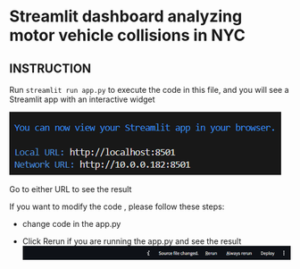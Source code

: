 # Streamlit dashboard analyzing motor vehicle collisions in NYC

## INSTRUCTION 

Run `streamlit run app.py`  to execute the code in this file, and you will see a Streamlit app with an interactive widget 

<img src="screenshot_1.png">

Go to either URL to see the result

If you want to modify the code , please follow these steps:
    
- change code in the app.py

- Click Rerun if you are running the app.py and see the result <img src="screenshot_2.png">
